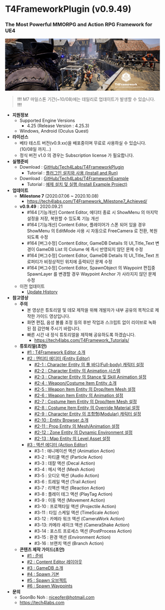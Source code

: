 # T4FrameworkPlugin (v0.9.49)
### The Most Powerful MMORPG and Action RPG Framework for UE4

![Epic_MegaGrants_Recipient](./T4Framework_Title.png)

> **!!!** M7 마일스톤 기간(~10/08)에는 데일리로 업데이트가 발생할 수 있습니다. **!!!**

- **지원정보**
  - Supported Engine Versions
    - 4.25 (Release Version : 4.25.3)
  - Windows, Android (Oculus Quest)
- **라이선스**
  - 베타 테스트 버전(v0.9.xx)을 배포중이며 무료로 사용하실 수 있습니다. (10/08일 까지...)
  - 정식 버전 v1.0 의 경우는 Subscription license 가 필요합니다.
- **실행준비**
  - Download : [GitHub/Tech4Labs/T4FrameworkPlugin](https://github.com/Tech4Labs/T4FrameworkPlugin)
    - Tutorial : [플러그인 설치와 사용 (Install and Run)](https://tech4labs.com/Tutorials/1_InstallAndRun/)
  - Download : [GitHub/Tech4Labs/T4FrameworkExample](https://github.com/Tech4Labs/T4FrameworkExample)
    - Tutorial : [예제 설치 및 실행 (Install Example Project)](https://tech4labs.com/Tutorials/2_InstallExampleProject/)
- **업데이트**
  - **Milestone 7** (2020.07.06 ~ 2020.10.08)
    - https://tech4labs.com/T4Framework_Milestone7_Achieved/
  - **v0.9.49** : 2020.09.21
	- #164 [기능개선] Content Editor, 에디터 종료 시 ShowMenu 의 마지막 설정을 저장, 복원할 수 있도록 기능 개선
    - #164 [기능개선] Content Editor, 플레이어가 스폰 되어 있을 경우 ShowMenu 의 EditMode 사용 시 자동으로 FreeCamera 로 전환, 복원되도록 수정
    - #164 [버그수정] Content Editor, GameDB Details 의 UI_Title_Text 변경이 GameDB List 의 Colume 에 즉시 반영되지 않던 문제 수정
	- #164 [버그수정] Content Editor, GameDB Details 의 UI_Title_Text 프로퍼티가 비정상적인 위치에 출력되던 문제 수정
	- #164 [버그수정] Content Editor, SpawnObject 의 Waypoint 편집중 SpawnLayer 를 변경할 경우 Waypoint Anchor 가 사라지지 않던 문제 수정
  - 이전 업데이트
    - [Update History](./UpdateHistory.md)
- **참고영상**
  - **주의**
    - 본 영상은 튜토리얼 및 데모 제작을 위해 개발자가 내부 공유의 목적으로 제작한 가이드 영상입니다.
    - 화면 편집, 음성 볼륨 조정 등의 후반 작업과 스크립트 없이 리이브로 녹화된 점 감안해 주시기 바랍니다.
	- 빠른 시간 내 정식 튜토리얼을 제작해 공유하도록 하겠습니다.
	  - https://tech4labs.com/T4Framework_Tutorials/
  - **튜토리얼(초안)**
    - [#1 : T4Framework Editor 소개](https://youtu.be/r29O3YdeV7E)
	- [#2 : 엔티티 에디터 (Entity Editor)](https://tech4labs.com/T4Framework_Features_EntityEditor/)
      - [#2-1 : Character Entity 의 풀 바디(Full-body) 캐릭터 설정](https://youtu.be/dGmG2QWp_wo)
      - [#2-2 : Character Entity 의 Animation 시스템](https://youtu.be/nS3N1X3Dh1o)
      - [#2-3 : Character Entity 의 Stance 및 Skill Animation 설정](https://youtu.be/XaPErl6Zypg)
      - [#2-4 : Weapon/Costume Item Entity 소개](https://youtu.be/lX8tb-azEQQ)
      - [#2-5 : Weapon Item Entity 의 Drop/Item Mesh 설정](https://youtu.be/R1mB9WCzAto)
      - [#2-6 : Weapon Item Entity 의 Animation 설정](https://youtu.be/ajs6sW0QK_s)
      - [#2-7 : Costume Item Entity 의 Drop/Item Mesh 설정](https://youtu.be/vZ4OO3M2OTY)
      - [#2-8 : Costume Item Entity 의 Override Material 설정](https://youtu.be/LRRBrXH0b8k)
	  - [#2-9 : Character Entity 의 조합형(Modular) 캐릭터  설정](https://youtu.be/JYd_X66RD2c)
	  - [#2-10 : Entity Browser 소개](https://youtu.be/-aVTZihDUHo)
	  - [#2-11 : Prop Entity 의 Mesh/Animation 설정](https://youtu.be/6uU5MU99UpU)
	  - [#2-12 : Zone Entity 의 Dynamic Environment 설정](https://youtu.be/7kspOTltztU)
	  - [#2-13 : Map Entity 의 Level Asset 설정](https://youtu.be/i1Xwh1TjN9E)
	- [#3 : 액션 에디터 (Action Editor)](https://youtu.be/Z-DLnRLcHmI)
	  - #3-1 : 애니메이션 액션 (Animation Action)
	  - #3-2 : 파티클 액션 (Particle Action)
	  - #3-3 : 데칼 액션 (Decal Action)
	  - #3-4 : 메시 액션 (Mesh Action)
	  - #3-5 : 오디오 액션 (Audio Action)
	  - #3-6 : 트레일 액션 (Trail Action)
	  - #3-7 : 리액션 액션 (Reaction Action)
	  - #3-8 : 플레이 테그 액션 (PlayTag Action)
	  - #3-9 : 이동 액션 (Movement Action)
	  - #3-10 : 프로젝타일 액션 (Projectile Action)
	  - #3-11 : 타임 스케일 액션 (TimeScale Action)
	  - #3-12 : 카메라 워크 액션 (CameraWork Action)
	  - #3-13: 카메라 셰이크 액션 (CameraShake Action)
	  - #3-14 : 포스트 프로세스 액션 (PostProcess Action)
	  - #3-15 : 환경 액션 (Environment Action)
	  - #3-16 : 브랜치 액션 (Branch Action)
  - **콘텐츠 제작 가이드(초안)**
    - [#1 : 준비](https://youtu.be/LFErpgcwbnc)
    - [#2 : Content Editor 레이아웃](https://youtu.be/W3XC4lnz6Og)
    - [#3 : GameDB 소개](https://youtu.be/JzJgi4McRWQ)
    - [#4 : Spawn 기본](https://youtu.be/sonSG9Qsaws)
    - [#5 : Spawn 오브젝트](https://youtu.be/M1OQyaR1Ors)
    - [#6 : Spawn Waypoints](https://youtu.be/cbDLHxQRolI)
- **문의**
  - SoonBo Noh : <niceofer@hotmail.com>
  - <https://tech4labs.com>
